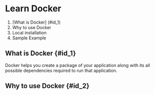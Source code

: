 # Learn Docker

1. [What is Docker] (#id_1)
2. Why to use Docker
3. Local installation
4. Sample Example

## What is Docker {#id_1}
Docker helps you create a package of your application along with its all possible dependencies required to run that application.

## Why to use Docker {#id_2}
